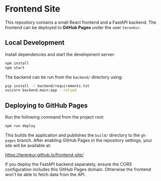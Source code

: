 # Frontend Site

This repository contains a small React frontend and a FastAPI backend. The frontend can be deployed to **GitHub Pages** under the user `terenkur`.

## Local Development

Install dependencies and start the development server:

```bash
npm install
npm start
```

The backend can be run from the `backend/` directory using:

```bash
pip install -r backend/requirements.txt
uvicorn backend.main:app --reload
```

## Deploying to GitHub Pages

Run the following command from the project root:

```bash
npm run deploy
```

This builds the application and publishes the `build/` directory to the `gh-pages` branch. After enabling GitHub Pages in the repository settings, your site will be available at:

<https://terenkur.github.io/frontend-site/>

If you deploy the FastAPI backend separately, ensure the CORS configuration
includes this GitHub Pages domain. Otherwise the frontend won't be able to
fetch data from the API.
